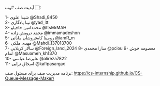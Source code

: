 آپدیت صف #وب 👇🏻

1- شیدا علوی @Shadi_8450  
2- تینا یادگاری @yad_itt  
3- محمدامین حاجیلو @ItsMrMAH  
4- محمد درویش زاده @immamadeshon  
5- رومینا کاه‌فروشان مایانی @iamR_m  
6- مهدی ملکی @Mahdi_137013700  
7- سالار کربلایی @Foreign_land_2024
8- سارا محمدی @pciou
9- معصومه خوش اندام @Masuomeh_kh1370  
10- علیرضا عباسی @alireza7822  
11- اسحاق ترابی @kafipasargad

برنامه مدیریت صف برای مسئول صف:
https://cs-internship.github.io/CS-Queue-Message-Maker/
